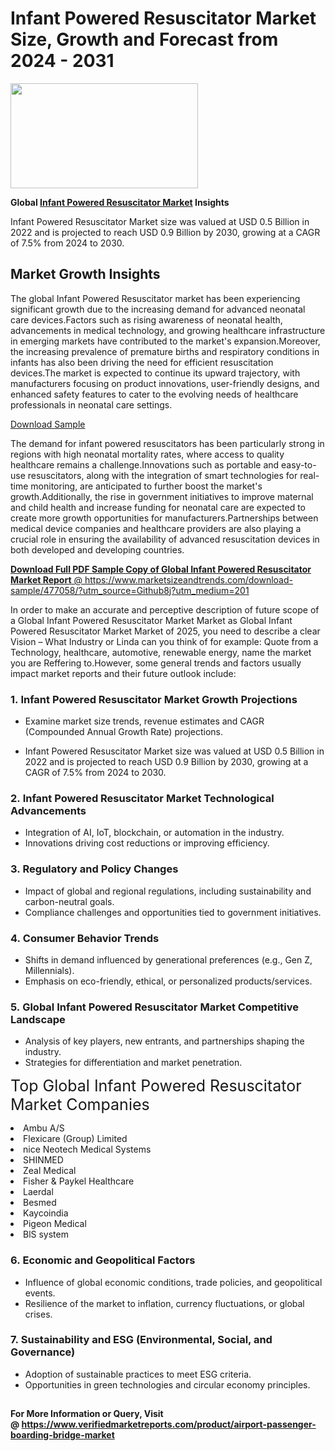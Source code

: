 <H1>Infant Powered Resuscitator Market Size, Growth and Forecast from 2024 - 2031</H1><img class="aligncenter size-medium wp-image-584254" src="https://thirdeyenews.in/wp-content/uploads/2024/09/Global-Market-Research-300x168.jpeg" alt="" width="300" height="168" /><p><strong>Global&nbsp;<a href="https://www.marketsizeandtrends.com/download-sample/477058/?utm_source=Github8j?utm_medium=201">Infant Powered Resuscitator Market</a> Insights</strong></p><p>Infant Powered Resuscitator Market size was valued at USD 0.5 Billion in 2022 and is projected to reach USD 0.9 Billion by 2030, growing at a CAGR of 7.5% from 2024 to 2030.</p><p><h2>Market Growth Insights</h2> <p>The global Infant Powered Resuscitator market has been experiencing significant growth due to the increasing demand for advanced neonatal care devices.Factors such as rising awareness of neonatal health, advancements in medical technology, and growing healthcare infrastructure in emerging markets have contributed to the market's expansion.Moreover, the increasing prevalence of premature births and respiratory conditions in infants has also been driving the need for efficient resuscitation devices.The market is expected to continue its upward trajectory, with manufacturers focusing on product innovations, user-friendly designs, and enhanced safety features to cater to the evolving needs of healthcare professionals in neonatal care settings.</p> <p><a href="#">Download Sample</a></p> <p>The demand for infant powered resuscitators has been particularly strong in regions with high neonatal mortality rates, where access to quality healthcare remains a challenge.Innovations such as portable and easy-to-use resuscitators, along with the integration of smart technologies for real-time monitoring, are anticipated to further boost the market's growth.Additionally, the rise in government initiatives to improve maternal and child health and increase funding for neonatal care are expected to create more growth opportunities for manufacturers.Partnerships between medical device companies and healthcare providers are also playing a crucial role in ensuring the availability of advanced resuscitation devices in both developed and developing countries.</p> <p><a href="#"></p><p><span class=""><strong>Download Full PDF Sample Copy of Global Infant Powered Resuscitator Market Report</strong> @ <a href="https://www.marketsizeandtrends.com/download-sample/477058/?utm_source=Github8j?utm_medium=201" target="_blank">https://www.marketsizeandtrends.com/download-sample/477058/?utm_source=Github8j?utm_medium=201</a></span></p><p>In order to make an accurate and perceptive description of future scope of a Global&nbsp;Infant Powered Resuscitator Market Market as Global&nbsp;Infant Powered Resuscitator Market Market of 2025, you need to describe a clear Vision &ndash; What Industry or Linda can you think of for example: Quote from a Technology, healthcare, automotive, renewable energy, name the market you are Reffering to.However, some general trends and factors usually impact market reports and their future outlook include:</p><h3>1.&nbsp;<strong>Infant Powered Resuscitator Market Growth Projections</strong></h3><ul><li>Examine market size trends, revenue estimates and CAGR (Compounded Annual Growth Rate) projections.</li><li><p>Infant Powered Resuscitator Market size was valued at USD 0.5 Billion in 2022 and is projected to reach USD 0.9 Billion by 2030, growing at a CAGR of 7.5% from 2024 to 2030.</p></li></ul><h3>2.&nbsp;<strong>Infant Powered Resuscitator Market Technological Advancements</strong></h3><ul><li>Integration of AI, IoT, blockchain, or automation in the industry.</li><li>Innovations driving cost reductions or improving efficiency.</li></ul><h3>3.&nbsp;<strong>Regulatory and Policy Changes</strong></h3><ul><li>Impact of global and regional regulations, including sustainability and carbon-neutral goals.</li><li>Compliance challenges and opportunities tied to government initiatives.</li></ul><h3>4.&nbsp;<strong>Consumer Behavior Trends</strong></h3><ul><li>Shifts in demand influenced by generational preferences (e.g., Gen Z, Millennials).</li><li>Emphasis on eco-friendly, ethical, or personalized products/services.</li></ul><h3>5.&nbsp;<strong>Global Infant Powered Resuscitator Market Competitive Landscape</strong></h3><ul><li>Analysis of key players, new entrants, and partnerships shaping the industry.</li><li>Strategies for differentiation and market penetration.</li></ul><p data-pm-slice="1 1 []"><span style="color: inherit; font-family: inherit; font-size: 25px;">Top Global Infant Powered Resuscitator Market Companies</span></p><div class="" data-test-id=""><p><li>Ambu A/S</li><li> Flexicare (Group) Limited</li><li> nice Neotech Medical Systems</li><li> SHINMED</li><li> Zeal Medical</li><li> Fisher & Paykel Healthcare</li><li> Laerdal</li><li> Besmed</li><li> Kaycoindia</li><li> Pigeon Medical</li><li> BlS system</li></p></div><h3>6.&nbsp;<strong>Economic and Geopolitical Factors</strong></h3><ul><li>Influence of global economic conditions, trade policies, and geopolitical events.</li><li>Resilience of the market to inflation, currency fluctuations, or global crises.</li></ul><h3>7.&nbsp;<strong>Sustainability and ESG (Environmental, Social, and Governance)</strong></h3><ul><li>Adoption of sustainable practices to meet ESG criteria.</li><li>Opportunities in green technologies and circular economy principles.</li></ul><h2><strong style="font-size: 14px;">For More Information or Query, Visit @&nbsp;</strong><a style="background-color: #ffffff; font-size: 14px;" href="https://www.marketsizeandtrends.com/report/infant-powered-resuscitator-market/" target="_blank">https://www.verifiedmarketreports.com/product/airport-passenger-boarding-bridge-market</a></h2>